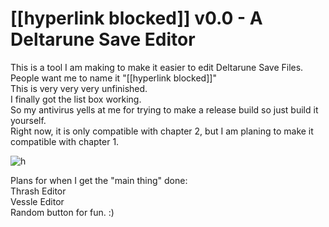 # [[hyperlink blocked]] v0.0 - A Deltarune Save Editor 

This is a tool I am making to make it easier to edit Deltarune Save Files. <br>
People want me to name it "[[hyperlink blocked]]" <br>
This is very very very unfinished.<br>
I finally got the list box working.<br>
So my antivirus yells at me for trying to make a release build so just build it yourself.<br>
Right now, it is only compatible with chapter 2, but I am planing to make it compatible with chapter 1.<br>

![h](https://media.discordapp.net/attachments/892459319247896606/894036653520343070/unknown.png "Even when I am not making romhacks I can not escape cutoff.")


Plans for when I get the "main thing" done:<br>
Thrash Editor<br>
Vessle Editor<br>
Random button for fun. :)
